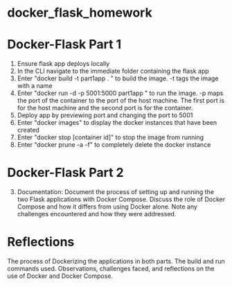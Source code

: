 # docker_flask_homework

# Docker-Flask Part 1

1. Ensure flask app deploys locally
2. In the CLI navigate to the immediate folder containing the flask app
3. Enter "docker build -t part1app . " to build the image. -t tags the image with a name
4. Enter "docker run -d -p 5001:5000 part1app " to run the image. -p maps the port of the container to the port of the host machine. The first port is for the host machine and the second port is for the container.
5. Deploy app by previewing port and changing the port to 5001
6. Enter "docker images" to display the docker instances that have been created
7. Enter "docker stop [container id]" to stop the image from running
8. Enter "docker prune -a -f" to completely delete the docker instance

# Docker-Flask Part 2
3. Documentation:
Document the process of setting up and running the two Flask applications with Docker Compose.
Discuss the role of Docker Compose and how it differs from using Docker alone.
Note any challenges encountered and how they were addressed.


# Reflections
The process of Dockerizing the applications in both parts.
The build and run commands used.
Observations, challenges faced, and reflections on the use of Docker and Docker Compose.